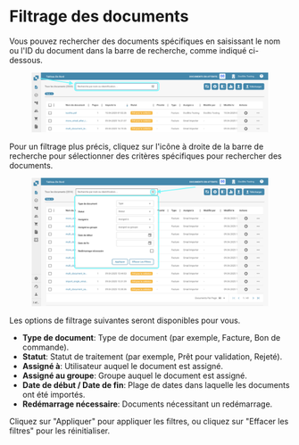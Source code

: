# Filtrage des documents

Vous pouvez rechercher des documents spécifiques en saisissant le nom ou l'ID du document dans la barre de recherche, comme indiqué ci-dessous.

<figure><img src="../../../.gitbook/assets/FilteringDocs_1_fr.png" alt=""><figcaption></figcaption></figure>

Pour un filtrage plus précis, cliquez sur l'icône à droite de la barre de recherche pour sélectionner des critères spécifiques pour rechercher des documents.

<figure><img src="../../../.gitbook/assets/FilteringDocs_2_fr.png" alt=""><figcaption></figcaption></figure>

Les options de filtrage suivantes seront disponibles pour vous.

* **Type de document**: Type de document (par exemple, Facture, Bon de commande).
* **Statut**: Statut de traitement (par exemple, Prêt pour validation, Rejeté).
* **Assigné à**: Utilisateur auquel le document est assigné.
* **Assigné au groupe**: Groupe auquel le document est assigné.
* **Date de début / Date de fin**: Plage de dates dans laquelle les documents ont été importés.
* **Redémarrage nécessaire**: Documents nécessitant un redémarrage.

Cliquez sur "Appliquer" pour appliquer les filtres, ou cliquez sur "Effacer les filtres" pour les réinitialiser.
